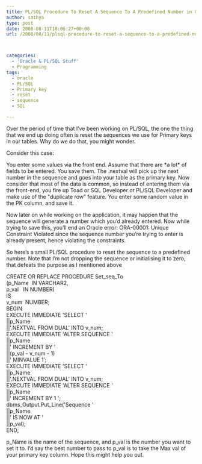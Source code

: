 ```yaml
---
title: PL/SQL Procedure To Reset A Sequence To A Predefined Number in Oracle
author: sathya
type: post
date: 2008-08-11T18:06:27+00:00
url: /2008/08/11/plsql-procedure-to-reset-a-sequence-to-a-predefined-number-in-oracle/



categories:
  - 'Oracle & PL/SQL Stuff'
  - Programming
tags:
  - oracle
  - PL/SQL
  - Primary key
  - reset
  - sequence
  - SQL

---
```

Over the period of time that I’ve been working on PL/SQL, the one the thing that we end up doing often is reset the sequences we use for Primary keys in our tables. Why do we do that, you might wonder.

Consider this case:

<!--more-->

You enter some values via the front end. Assume that there are \*a lot\* of fields to be entered. You save them. The <sequence-name>.nextval will pick up the next number in the sequence and goes into your table as the primary key. Now consider that most of the data is common, so instead of entering them via the front-end, you fire up Toad or SQL Developer or PL/SQL Developer and make use of the "duplicate row” feature. You enter some random value in the PK column, and save it.

Now later on while working on the application, it may happen that the sequence will generate a number which you’d already entered. Now while trying to save this, you’ll end an Oracle error: ORA-00001: Unique Constraint Violated since the sequence number you’re trying to enter is already present, hence violating the constraints.

So here’s a small PL/SQL procedure to reset the sequence to a predefined number. Note that I’m not dropping the sequence or initialising it to zero, that defeats the purpose as I mentioned above

CREATE OR REPLACE PROCEDURE Set\_seq\_To  
(p_Name  IN VARCHAR2,  
p_val   IN NUMBER)  
IS  
v_num  NUMBER;  
BEGIN  
EXECUTE IMMEDIATE 'SELECT '  
||p_Name  
||'.NEXTVAL FROM DUAL' INTO v_num;  
EXECUTE IMMEDIATE 'ALTER SEQUENCE '  
||p_Name  
||' INCREMENT BY '  
||(p\_val - v\_num - 1)  
||' MINVALUE 1&#8242;;  
EXECUTE IMMEDIATE 'SELECT '  
||p_Name  
||'.NEXTVAL FROM DUAL' INTO v_num;  
EXECUTE IMMEDIATE 'ALTER SEQUENCE '  
||p_Name  
||' INCREMENT BY 1 ';  
dbms\_Output.Put\_Line('Sequence '  
||p_Name  
||' IS NOW AT '  
||p_val);  
END;

p\_Name is the name of the sequence, and p\_val is the number you want to set it to. I’d say the best number to pass to p_val is to take the Max val of your primary key column. Hope this might help you out.

